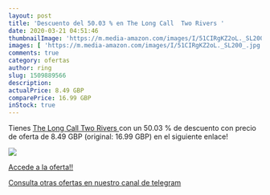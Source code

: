 ```yaml
---
layout: post
title: 'Descuento del 50.03 % en The Long Call  Two Rivers '
date: 2020-03-21 04:51:46
thumbnailImage: 'https://m.media-amazon.com/images/I/51CIRgKZ2oL._SL200_.jpg'
images: [ 'https://m.media-amazon.com/images/I/51CIRgKZ2oL._SL200_.jpg' ]
comments: true
category: ofertas
author: ring
slug: 1509889566
description:
actualPrice: 8.49 GBP
comparePrice: 16.99 GBP
inStock: true
---
```


Tienes [The Long Call  Two Rivers ](https://www.amazon.com/dp/1509889566/?tag=redken08-20) con un 50.03 % de descuento con precio de oferta de 8.49 GBP (original: 16.99 GBP) en el siguiente enlace!

[![](https://m.media-amazon.com/images/I/51CIRgKZ2oL._SL200_.jpg)](https://www.amazon.com/dp/1509889566/?tag=redken08-20)

[Accede a la oferta!!](https://www.amazon.com/dp/1509889566/?tag=redken08-20)

[Consulta otras ofertas en nuestro canal de telegram](https://t.me/s/ofertas25)
